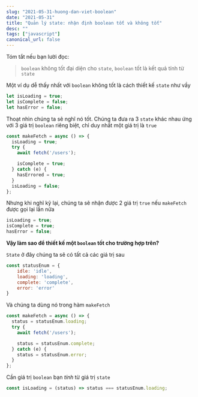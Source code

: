 ```yaml
---
slug: "2021-05-31-huong-dan-viet-boolean"
date: "2021-05-31"
title: "Quản lý state: nhận định boolean tốt và không tốt"
desc: ""
tags: ["javascript"]
canonical_url: false
---
```


Tóm tắt nếu bạn lười đọc:

> `boolean` không tốt đại diện cho `state`, `boolean` tốt là kết quả tính từ `state`

Một ví dụ dễ thấy nhất với `boolean` không tốt là cách thiết kế `state` như vầy

```js
let isLoading = true;
let isComplete = false;
let hasError = false;
```
Thoạt nhìn chúng ta sẽ nghĩ nó tốt. Chúng ta đưa ra 3 `state` khác nhau ứng với 3 giá trị `boolean` riêng biệt, chỉ duy nhất một giá trị là `true` 

```js
const makeFetch = async () => {
  isLoading = true;
  try {
    await fetch('/users');

    isComplete = true;
  } catch (e) {
    hasErrored = true;
  }
  isLoading = false;
};
```

Nhưng khi nghĩ kỹ lại, chúng ta sẽ nhận được 2 giá trị `true` nếu `makeFetch` được gọi lại lần nữa

```js
isLoading = true;
isComplete = true;
hasError = false;
```
**Vậy làm sao để thiết kế một `boolean` tốt cho trường hợp trên?**

`State` ở đây chúng ta sẽ có tất cả các giá trị sau

```js
const statusEnum = {
	idle: 'idle',
	loading: 'loading',
	complete: 'complete',
	error: 'error'
}
```

Và chúng ta dùng nó trong hàm `makeFetch`

```js
const makeFetch = async () => {
  status = statusEnum.loading;
  try {
    await fetch('/users');

    status = statusEnum.complete;
  } catch (e) {
    status = statusEnum.error;
  }
};
```
Cần giá trị `boolean` bạn *tính* từ giá trị `state`

```js
const isLoading = (status) => status === statusEnum.loading;
```